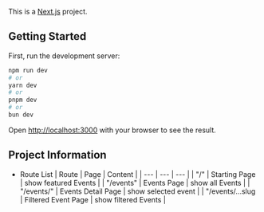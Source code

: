 This is a [Next.js](https://nextjs.org/) project.

## Getting Started

First, run the development server:

```bash
npm run dev
# or
yarn dev
# or
pnpm dev
# or
bun dev
```

Open [http://localhost:3000](http://localhost:3000) with your browser to see the result.

## Project Information

- Route List
  | Route | Page | Content |
  | --- | --- | --- |
  | "/" | Starting Page | show featured Events |
  | "/events" | Events Page | show all Events |
  | "/events/<some-id>" | Events Detail Page | show selected event |
  | "/events/...slug | Filtered Event Page | show filtered Events |
